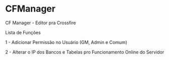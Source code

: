 # CFManager
CF Manager - Editor pra Crossfire

Lista de Funções


1 - Adicionar Permissão no Usuário (GM, Admin e Comum)


2 - Alterar o IP dos Bancos e Tabelas pro Funcionamento Online do Servidor
